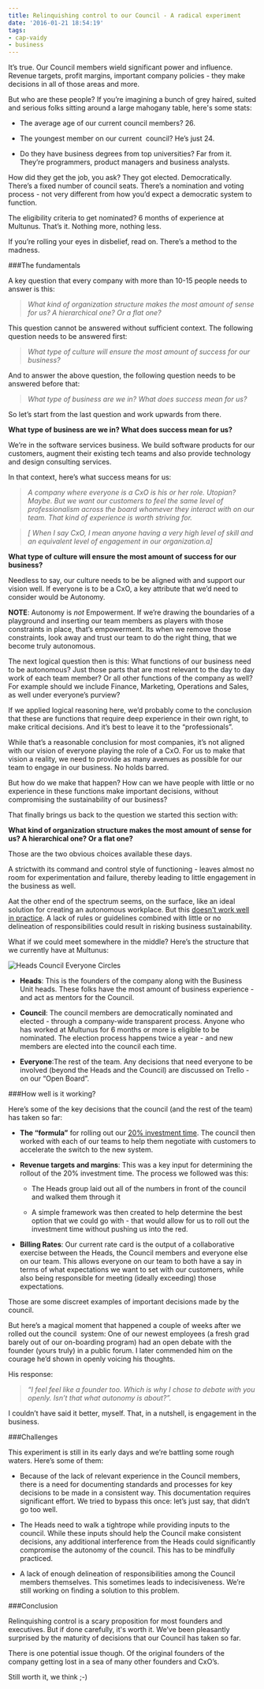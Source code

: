 ```yaml
---
title: Relinquishing control to our Council - A radical experiment
date: '2016-01-21 18:54:19'
tags:
- cap-vaidy
- business
---
```


It’s true. Our Council members wield significant power and influence. Revenue targets, profit margins, important company policies - they make decisions in all of those areas and more.


But who are these people? If you’re imagining a bunch of grey haired, suited and serious folks sitting around a large mahogany table, here's some stats:


* The average age of our current council members? 26.

    
* The youngest member on our current  council? He’s just 24.

    
* Do they have business degrees from top universities? Far from it. They’re programmers, product managers and business analysts.


How did they get the job, you ask? They got elected. Democratically. There’s a fixed number of council seats. There’s a nomination and voting process - not very different from how you’d expect a democratic system to function.


The eligibility criteria to get nominated? 6 months of experience at Multunus. That’s it. Nothing more, nothing less.


If you’re rolling your eyes in disbelief, read on. There’s a method to the madness.


###The fundamentals



A key question that every company with more than 10-15 people needs to answer is this:


> *What kind of organization structure makes the most amount of sense for us? A hierarchical one? Or a flat one?*


This question cannot be answered without sufficient context. The following question needs to be answered first:


> *What type of culture will ensure the most amount of success for our business?*


And to answer the above question, the following question needs to be answered before that:


> *What type of business are we in? What does success mean for us?*


So let’s start from the last question and work upwards from there.


**What type of business are we in? What does success mean for us?**


We’re in the software services business. We build software products for our customers, augment their existing tech teams and also provide technology and design consulting services.


In that context, here’s what success means for us:

> *A company where everyone is a CxO is his or her role. Utopian? Maybe. But we want our customers to feel the same level of professionalism across the board whomever they interact with on our team. That kind of experience is worth striving for.*

> *[ When I say CxO, I mean anyone having a very high level of skill and an equivalent level of engagement in our organization.a]*

**What type of culture will ensure the most amount of success for our business?**


Needless to say, our culture needs to be be aligned with and support our vision well. If everyone is to be a CxO, a key attribute that we’d need to consider would be Autonomy.


**NOTE**: Autonomy is *not* Empowerment. If we’re drawing the boundaries of a playground and inserting our team members as players with those constraints in place, that’s empowerment. Its when we remove those constraints, look away and trust our team to do the right thing, that we become truly autonomous.


The next logical question then is this: What functions of our business need to be autonomous? Just those parts that are most relevant to the day to day work of each team member? Or all other functions of the company as well? For example should we include Finance, Marketing, Operations and Sales, as well under everyone’s purview?


If we applied logical reasoning here, we’d probably come to the conclusion that these are functions that require deep experience in their own right, to make critical decisions. And it’s best to leave it to the “professionals”.


While that’s a reasonable conclusion for most companies, it’s not aligned with our vision of everyone playing the role of a CxO. For us to make that vision a reality, we need to provide as many avenues as possible for our team to engage in our business. No holds barred.


But how do we make that happen? How can we have people with little or no experience in these functions make important decisions, without compromising the sustainability of our business?


That finally brings us back to the question we started this section with:


**What kind of organization structure makes the most amount of sense for us? A hierarchical one? Or a flat one?**


Those are the two obvious choices available these days.


A strictwith its command and control style of functioning - leaves almost no room for experimentation and failure, thereby leading to little engagement in the business as well.


Aat the other end of the spectrum seems, on the surface, like an ideal solution for creating an autonomous workplace. But this 
[doesn't work well in practice](https://open.buffer.com/self-management-hierarchy/). A lack of rules or guidelines combined with little or no delineation of responsibilities could result in risking business sustainability.


What if we could meet somewhere in the middle? Here’s the structure that we currently have at Multunus:


![Heads Council Everyone Circles](https://s3.amazonaws.com/next.multunus.com/wp-content/uploads/2015/09/heads_council_everyone_circles-300x212.jpg)


* **Heads**: This is the founders of the company along with the Business Unit heads. These folks have the most amount of business experience - and act as mentors for the Council.

    
* **Council**: The council members are democratically nominated and elected - through a company-wide transparent process. Anyone who has worked at Multunus for 6 months or more is eligible to be nominated. The election process happens twice a year - and new members are elected into the council each time.

    
* **Everyone**:The rest of the team. Any decisions that need everyone to be involved (beyond the Heads and the Council) are discussed on Trello - on our “Open Board”.


###How well is it working?



Here’s some of the key decisions that the council (and the rest of the team) has taken so far:


* **The “formula”** for rolling out our [20% investment time](http://www.multunus.com/blog/2016/01/20-investment-time-background-story/). The council then worked with each of our teams to help them negotiate with customers to accelerate the switch to the new system.

    
* **Revenue targets and margins**: This was a key input for determining the rollout of the 20% investment time. The process we followed was this:

   * The Heads group laid out all of the numbers in front of the council and walked them through it

    
   * A simple framework was then created to help determine the best option that we could go with - that would allow for us to roll out the investment time without pushing us into the red.

    
* **Billing Rates**: Our current rate card is the output of a collaborative exercise between the Heads, the Council members and everyone else on our team. This allows everyone on our team to both have a say in terms of what expectations we want to set with our customers, while also being responsible for meeting (ideally exceeding) those expectations.


Those are some discreet examples of important decisions made by the council.


But here’s a magical moment that happened a couple of weeks after we rolled out the council  system: One of our newest employees (a fresh grad barely out of our on-boarding program) had an open debate with the founder (yours truly) in a public forum. I later commended him on the courage he’d shown in openly voicing his thoughts.


His response:


> *“I feel feel like a founder too. Which is why I chose to debate with you openly. Isn’t that what autonomy is about?”.*


I couldn’t have said it better, myself. That, in a nutshell, is engagement in the business.


###Challenges



This experiment is still in its early days and we’re battling some rough waters. Here’s some of them:


* Because of the lack of relevant experience in the Council members, there is a need for documenting standards and processes for key decisions to be made in a consistent way. This documentation requires significant effort. We tried to bypass this once: let’s just say, that didn’t go too well.

    
* The Heads need to walk a tightrope while providing inputs to the council. While these inputs should help the Council make consistent decisions, any additional interference from the Heads could significantly compromise the autonomy of the council. This has to be mindfully practiced.

    
* A lack of enough delineation of responsibilities among the Council members themselves. This sometimes leads to indecisiveness. We’re still working on finding a solution to this problem.


###Conclusion



Relinquishing control is a scary proposition for most founders and executives. But if done carefully, it's worth it. We’ve been pleasantly surprised by the maturity of decisions that our Council has taken so far.


There is one potential issue though. Of the original founders of the company getting lost in a sea of many other founders and CxO’s.


Still worth it, we think ;-)
